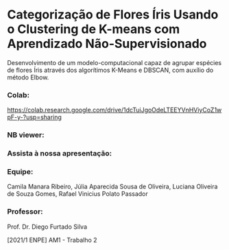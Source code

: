 # Categorização de Flores ́Íris Usando o Clustering de K-means com Aprendizado Não-Supervisionado

Desenvolvimento de um modelo-computacional capaz de agrupar espécies de flores Íris através dos algorítimos K-Means e DBSCAN, com auxílio do método Elbow.

### Colab: 
https://colab.research.google.com/drive/1dcTuiJgoOdeLTEEYVnHViyCoZ1wpF-y-?usp=sharing

### NB viewer: 


### Assista à nossa apresentação: 


### Equipe:
Camila Manara Ribeiro,
Júlia Aparecida Sousa de Oliveira,
Luciana Oliveira de Souza Gomes,
Rafael Vinicius Polato Passador

### Professor:
Prof. Dr. Diego Furtado Silva

[2021/1 ENPE] AM1 - Trabalho 2
